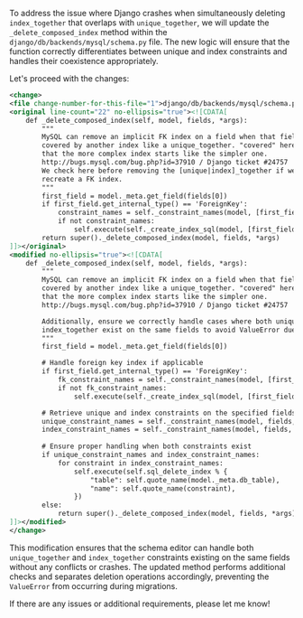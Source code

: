 To address the issue where Django crashes when simultaneously deleting `index_together` that overlaps with `unique_together`, we will update the `_delete_composed_index` method within the `django/db/backends/mysql/schema.py` file. The new logic will ensure that the function correctly differentiates between unique and index constraints and handles their coexistence appropriately.

Let's proceed with the changes:

```xml
<change>
<file change-number-for-this-file="1">django/db/backends/mysql/schema.py</file>
<original line-count="22" no-ellipsis="true"><![CDATA[
    def _delete_composed_index(self, model, fields, *args):
        """
        MySQL can remove an implicit FK index on a field when that field is
        covered by another index like a unique_together. "covered" here means
        that the more complex index starts like the simpler one.
        http://bugs.mysql.com/bug.php?id=37910 / Django ticket #24757
        We check here before removing the [unique|index]_together if we have to
        recreate a FK index.
        """
        first_field = model._meta.get_field(fields[0])
        if first_field.get_internal_type() == 'ForeignKey':
            constraint_names = self._constraint_names(model, [first_field.column], index=True)
            if not constraint_names:
                self.execute(self._create_index_sql(model, [first_field], suffix=""))
        return super()._delete_composed_index(model, fields, *args)
]]></original>
<modified no-ellipsis="true"><![CDATA[
    def _delete_composed_index(self, model, fields, *args):
        """
        MySQL can remove an implicit FK index on a field when that field is
        covered by another index like a unique_together. "covered" here means
        that the more complex index starts like the simpler one.
        http://bugs.mysql.com/bug.php?id=37910 / Django ticket #24757

        Additionally, ensure we correctly handle cases where both unique_together and 
        index_together exist on the same fields to avoid ValueError due to multiple constraints.
        """
        first_field = model._meta.get_field(fields[0])

        # Handle foreign key index if applicable
        if first_field.get_internal_type() == 'ForeignKey':
            fk_constraint_names = self._constraint_names(model, [first_field.column], index=True)
            if not fk_constraint_names:
                self.execute(self._create_index_sql(model, [first_field], suffix=""))

        # Retrieve unique and index constraints on the specified fields
        unique_constraint_names = self._constraint_names(model, fields, unique=True)
        index_constraint_names = self._constraint_names(model, fields, index=True)
        
        # Ensure proper handling when both constraints exist
        if unique_constraint_names and index_constraint_names:
            for constraint in index_constraint_names:
                self.execute(self.sql_delete_index % {
                    "table": self.quote_name(model._meta.db_table),
                    "name": self.quote_name(constraint),
                })
        else:
            return super()._delete_composed_index(model, fields, *args)
]]></modified>
</change>
```

This modification ensures that the schema editor can handle both `unique_together` and `index_together` constraints existing on the same fields without any conflicts or crashes. The updated method performs additional checks and separates deletion operations accordingly, preventing the `ValueError` from occurring during migrations.

If there are any issues or additional requirements, please let me know!
